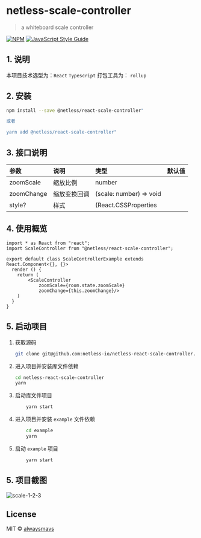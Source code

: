 # netless-scale-controller

> a whiteboard scale controller

[![NPM](https://img.shields.io/npm/v/@netless/react-scale-controller".svg)](https://www.npmjs.com/package/@netless/react-scale-controller") [![JavaScript Style Guide](https://img.shields.io/badge/code_style-standard-brightgreen.svg)](https://standardjs.com)

## 1. 说明

本项目技术选型为：`React` `Typescript`
打包工具为： `rollup`  


## 2. 安装

```bash
npm install --save @netless/react-scale-controller"

或者

yarn add @netless/react-scale-controller"
```
## 3. 接口说明

| 参数                       | 说明               | 类型                                         | 默认值 |
| :------------------------- | :----------------- | :------------------------------------------- | :----: |
| zoomScale       | 缩放比例 | number                            |        |
| zoomChange   | 缩放变换回调 | (scale: number) => void |        |
| style? | 样式 | (React.CSSProperties |        |

## 4. 使用概览

```tsx
import * as React from "react";
import ScaleController from "@netless/react-scale-controller";

export default class ScaleControllerExample extends React.Component<{}, {}> 
  render () {
    return (
        <ScaleController
            zoomScale={room.state.zoomScale}
            zoomChange={this.zoomChange}/>
    )
  }
}
```

## 5. 启动项目

1. 获取源码

    ```bash
    git clone git@github.com:netless-io/netless-react-scale-controller.git
    ```

2. 进入项目并安装库文件依赖

    ```bash
    cd netless-react-scale-controller
    yarn
    ```

3. 启动库文件项目

    ```bash
        yarn start
    ```

4. 进入项目并安装 `example` 文件依赖

    ```bash
        cd example
        yarn
    ```

5. 启动 `example` 项目

    ```bash
        yarn start
    ```

## 5. 项目截图

![scale-1-2-3](https://ohuuyffq2.qnssl.com/scale-1-2-3.png)

## License

MIT © [alwaysmavs](https://github.com/alwaysmavs)

